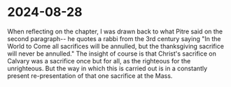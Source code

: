 # 2024-08-28

When reflecting on the chapter, I was drawn back to what Pitre said on the second paragraph-- he quotes a rabbi from the 3rd century saying "In the World to Come all sacrifices will be annulled, but the thanksgiving sacrifice will never be annulled." The insight of course is that Christ's sacrifice on Calvary was a sacrifice once but for all, as the righteous for the unrighteous. But the way in which this is carried out is in a constantly present re-presentation of that one sacrifice at the Mass. 
